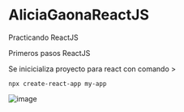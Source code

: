 # AliciaGaonaReactJS
Practicando ReactJS


Primeros pasos ReactJS

Se inicicializa proyecto para react con comando >


`npx create-react-app my-app`


![image](https://user-images.githubusercontent.com/99162884/175191605-3ae569e5-fab2-4c3a-8ed9-490471ea9c6c.png)
